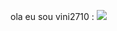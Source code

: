ola eu sou vini2710
:
<img src= "https://i.pinimg.com/originals/d7/4b/67/d74b6737ae912d33bba82f3a4dcc4a30.gif">

